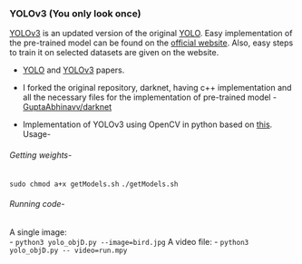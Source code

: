 ### YOLOv3 (You only look once)

[YOLOv3](YOLOv3.pdf) is an updated version of the original [YOLO](YOLO.pdf).
Easy implementation of the pre-trained model can be  found on the [official website](https://pjreddie.com/darknet/yolo/). Also, easy steps to train it on selected datasets are given on the website. 

- [YOLO](YOLO.pdf) and [YOLOv3](YOLOv3.pdf) papers.

- I forked the original repository, darknet, having c++ implementation and all the necessary files for the implementation of pre-trained model - [GuptaAbhinavv/darknet](https://github.com/GuptaAbhinavv/darknet)

- Implementation of YOLOv3 using OpenCV in python based on [this](https://www.learnopencv.com/deep-learning-based-object-detection-using-yolov3-with-opencv-python-c/).
Usage-
###### Getting weights-
`sudo chmod a+x getModels.sh`
`./getModels.sh`
###### Running code-
  A single image:  
    - `python3 yolo_objD.py --image=bird.jpg`
  A video file:
    - `python3 yolo_objD.py -- video=run.mpy`
